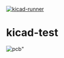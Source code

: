 [![kicad-runner](https://github.com/velddrif/kicad-test/actions/workflows/kicad-runner.yml/badge.svg?branch=main)](https://github.com/velddrif/kicad-test/actions/workflows/kicad-runner.yml)
# kicad-test

![pcb](https://inh.schoem.nl/kicad-test-3D_top30deg.png?)"
